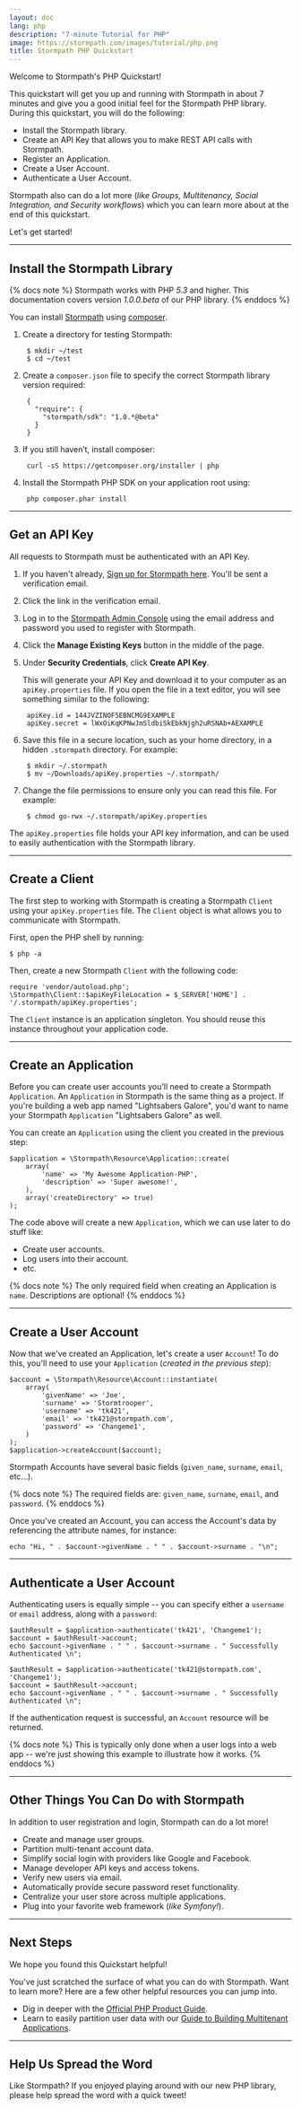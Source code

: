 ```yaml
---
layout: doc
lang: php
description: "7-minute Tutorial for PHP"
image: https://stormpath.com/images/tutorial/php.png
title: Stormpath PHP Quickstart
---
```



Welcome to Stormpath's PHP Quickstart!

This quickstart will get you up and running with Stormpath in about 7 minutes
and give you a good initial feel for the Stormpath PHP library.  During this
quickstart, you will do the following:

 * Install the Stormpath library.
 * Create an API Key that allows you to make REST API calls with Stormpath.
 * Register an Application.
 * Create a User Account.
 * Authenticate a User Account.

Stormpath also can do a lot more (*like Groups, Multitenancy, Social
Integration, and Security workflows*) which you can learn more about at the end
of this quickstart.

Let's get started!



***


## Install the Stormpath Library

{% docs note %}
Stormpath works with PHP *5.3* and higher.  This documentation covers version
*1.0.0.beta* of our PHP library.
{% enddocs %}

You can install [Stormpath](https://github.com/stormpath/stormpath-sdk-php) using [composer](https://getcomposer.org/).

1. Create a directory for testing Stormpath:
 

        $ mkdir ~/test
        $ cd ~/test

2. Create a `composer.json` file to specify the correct Stormpath library version required:

        {
          "require": {
            "stormpath/sdk": "1.0.*@beta"
          }
        }
	

3. If you still haven’t, install composer:
  
	    curl -sS https://getcomposer.org/installer | php	


4. Install the Stormpath PHP SDK on your application root using:

	    php composer.phar install


***


## Get an API Key

All requests to Stormpath must be authenticated with an API Key.

1. If you haven't already,
   [Sign up for Stormpath here](https://api.stormpath.com/register).  You'll
   be sent a verification email.

2. Click the link in the verification email.

3. Log in to the [Stormpath Admin Console](https://api.stormpath.com) using
   the email address and password you used to register with Stormpath.

4. Click the **Manage Existing Keys** button in the middle of the page.

5. Under **Security Credentials**, click **Create API Key**.

   This will generate your API Key and download it to your computer as an
   `apiKey.properties` file.  If you open the file in a text editor, you will
   see something similar to the following:

        apiKey.id = 144JVZINOF5EBNCMG9EXAMPLE
        apiKey.secret = lWxOiKqKPNwJmSldbiSkEbkNjgh2uRSNAb+AEXAMPLE

6. Save this file in a secure location, such as your home directory, in a
   hidden `.stormpath` directory. For example:

        $ mkdir ~/.stormpath
        $ mv ~/Downloads/apiKey.properties ~/.stormpath/

5. Change the file permissions to ensure only you can read this file.  For
   example:

        $ chmod go-rwx ~/.stormpath/apiKey.properties

The `apiKey.properties` file holds your API key information, and can be used to
easily authentication with the Stormpath library.


***


## Create a Client

The first step to working with Stormpath is creating a Stormpath
`Client` using your `apiKey.properties` file.  The `Client` object is what
allows you to communicate with Stormpath.

First, open the PHP shell by running:

    $ php -a

Then, create a new Stormpath `Client` with the following code:

    require 'vendor/autoload.php';
    \Stormpath\Client::$apiKeyFileLocation = $_SERVER['HOME'] .  '/.stormpath/apiKey.properties';

The `Client` instance is an application singleton.  You should reuse this
instance throughout your application code.


***


## Create an Application

Before you can create user accounts you'll need to create a Stormpath
`Application`.  An `Application` in Stormpath is the same thing as a project.
If you're building a web app named "Lightsabers Galore", you'd want to name
your Stormpath `Application` "Lightsabers Galore" as well.

You can create an `Application` using the client you created in the previous
step:

    $application = \Stormpath\Resource\Application::create(
        array(
            'name' => 'My Awesome Application-PHP',
            'description' => 'Super awesome!',
        ),
        array('createDirectory' => true)
    );

The code above will create a new `Application`, which we can use later to do
stuff like:

- Create user accounts.
- Log users into their account.
- etc.

{% docs note %}
The only required field when creating an Application is `name`.  Descriptions
are optional!
{% enddocs %}


***


## Create a User Account

Now that we've created an Application, let's create a user `Account`!  To do
this, you'll need to use your `Application` (*created in the previous step*):

    $account = \Stormpath\Resource\Account::instantiate(
        array(
            'givenName' => 'Joe',
            'surname' => 'Stormtrooper',
            'username' => 'tk421',
            'email' => 'tk421@stormpath.com',
            'password' => 'Changeme1',
        )
    );
    $application->createAccount($account);

Stormpath Accounts have several basic fields (`given_name`, `surname`, `email`,
etc...).

{% docs note %}
The required fields are: `given_name`, `surname`, `email`, and `password`.
{% enddocs %}

Once you've created an Account, you can access the Account's data by referencing
the attribute names, for instance:

    echo "Hi, " . $account->givenName . " " . $account->surname . "\n";


***


## Authenticate a User Account

Authenticating users is equally simple -- you can specify either a `username` or
`email` address, along with a `password`:

    $authResult = $application->authenticate('tk421', 'Changeme1');
    $account = $authResult->account;
	echo $account->givenName . " " . $account->surname . " Successfully Authenticated \n";

    $authResult = $application->authenticate('tk421@stormpath.com', 'Changeme1');
    $account = $authResult->account;
	echo $account->givenName . " " . $account->surname . " Successfully Authenticated \n";

If the authentication request is successful, an `Account` resource will be
returned.

{% docs note %}
This is typically only done when a user logs into a web app -- we're just
showing this example to illustrate how it works.
{% enddocs %}


***


## Other Things You Can Do with Stormpath

In addition to user registration and login, Stormpath can do a lot more!

- Create and manage user groups.
- Partition multi-tenant account data.
- Simplify social login with providers like Google and Facebook.
- Manage developer API keys and access tokens.
- Verify new users via email.
- Automatically provide secure password reset functionality.
- Centralize your user store across multiple applications.
- Plug into your favorite web framework (*like Symfony!*).


***


## Next Steps

We hope you found this Quickstart helpful!

You've just scratched the surface of what you can do with Stormpath.  Want to
learn more?  Here are a few other helpful resources you can jump into.

* Dig in deeper with the [Official PHP Product Guide](/php/product-guide).
* Learn to easily partition user data with our [Guide to Building Multitenant Applications](/guides/multi-tenant/).


***


## Help Us Spread the Word

Like Stormpath?  If you enjoyed playing around with our new PHP library,
please help spread the word with a quick tweet!

<!-- AddThis Button BEGIN -->
<div class="addthis_toolbox addthis_default_style addthis_32x32_style" addthis:title="Checkout @goStormpath, it let's you set up complete user management in your PHP app in minutes."
addthis:url="https://stormpath.com">
  <a class="addthis_button_twitter"></a>
  <a class="addthis_button_preferred_2"></a>
  <a class="addthis_button_preferred_3"></a>
  <a class="addthis_button_preferred_4"></a>
  <a class="addthis_button_compact"></a>
</div>
<script type="text/javascript">var addthis_config = {"data_track_addressbar":true};</script>
<script type="text/javascript" src="//s7.addthis.com/js/300/addthis_widget.js#pubid=ra-4f5ed709512978e9"></script>
<!-- AddThis Button END -->
<p>

